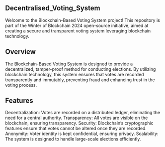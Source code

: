 ## Decentralised_Voting_System

Welcome to the Blockchain-Based Voting System project! This repository is part of the Winter of Blockchain 2024 open-source initiative, aimed at creating a secure and transparent voting system leveraging blockchain technology.

## Overview
The Blockchain-Based Voting System is designed to provide a decentralized, tamper-proof method for conducting elections. By utilizing blockchain technology, this system ensures that votes are recorded transparently and immutably, preventing fraud and enhancing trust in the voting process.

## Features
Decentralization: Votes are recorded on a distributed ledger, eliminating the need for a central authority.
Transparency: All votes are visible on the blockchain, ensuring transparency.
Security: Blockchain’s cryptographic features ensure that votes cannot be altered once they are recorded.
Anonymity: Voter identity is kept confidential, ensuring privacy.
Scalability: The system is designed to handle large-scale elections efficiently.
